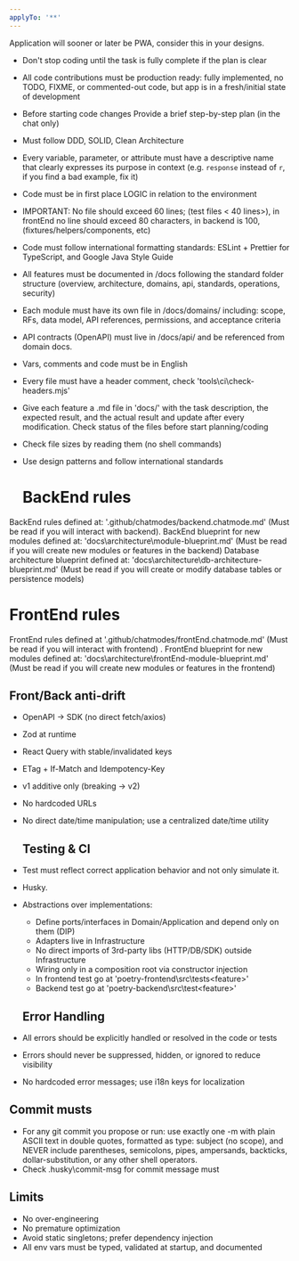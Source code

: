 ```yaml
---
applyTo: '**'
---
```


Application will sooner or later be PWA, consider this in your designs.

- Don't stop coding until the task is fully complete if the plan is clear
- All code contributions must be production ready: fully implemented, no TODO,
  FIXME, or commented-out code, but app is in a fresh/initial state of
  development
- Before starting code changes Provide a brief step-by-step plan (in the chat
  only)
- Must follow DDD, SOLID, Clean Architecture
- Every variable, parameter, or attribute must have a descriptive name that
  clearly expresses its purpose in context (e.g. `response` instead of `r`, if
  you find a bad example, fix it)
- Code must be in first place LOGIC in relation to the environment
- IMPORTANT: No file should exceed 60 lines; (test files < 40 lines>), in
  frontEnd no line should exceed 80 characters, in backend is 100,
  (fixtures/helpers/components, etc)
- Code must follow international formatting standards: ESLint + Prettier for
  TypeScript, and Google Java Style Guide
- All features must be documented in /docs following the standard folder
  structure (overview, architecture, domains, api, standards, operations,
  security)
- Each module must have its own file in /docs/domains/ including: scope, RFs,
  data model, API references, permissions, and acceptance criteria
- API contracts (OpenAPI) must live in /docs/api/ and be referenced from domain
  docs.
- Vars, comments and code must be in English
- Every file must have a header comment, check 'tools\ci\check-headers.mjs'
- Give each feature a .md file in 'docs/' with the task description, the
  expected result, and the actual result and update after every modification.
  Check status of the files before start planning/coding
- Check file sizes by reading them (no shell commands)
- Use design patterns and follow international standards

  # BackEnd rules

BackEnd rules defined at: '.github/chatmodes/backend.chatmode.md' (Must be read
if you will interact with backend). BackEnd blueprint for new modules defined
at: 'docs\architecture\module-blueprint.md' (Must be read if you will create new
modules or features in the backend) Database architecture blueprint defined at:
'docs\architecture\db-architecture-blueprint.md' (Must be read if you will
create or modify database tables or persistence models)

# FrontEnd rules

FrontEnd rules defined at '.github/chatmodes/frontEnd.chatmode.md' (Must be read
if you will interact with frontend) . FrontEnd blueprint for new modules defined
at: 'docs\architecture\frontEnd-module-blueprint.md' (Must be read if you will
create new modules or features in the frontend)

## Front/Back anti-drift

- OpenAPI → SDK (no direct fetch/axios)
- Zod at runtime
- React Query with stable/invalidated keys
- ETag + If-Match and Idempotency-Key
- v1 additive only (breaking → v2)
- No hardcoded URLs
- No direct date/time manipulation; use a centralized date/time utility

  ## Testing & CI

- Test must reflect correct application behavior and not only simulate it.
- Husky.
- Abstractions over implementations:
  - Define ports/interfaces in Domain/Application and depend only on them (DIP)
  - Adapters live in Infrastructure
  - No direct imports of 3rd-party libs (HTTP/DB/SDK) outside Infrastructure
  - Wiring only in a composition root via constructor injection
  - In frontend test go at 'poetry-frontend\src\tests\<feature\>'
  - Backend test go at 'poetry-backend\src\test\<feature\>'

  ## Error Handling

- All errors should be explicitly handled or resolved in the code or tests
- Errors should never be suppressed, hidden, or ignored to reduce visibility
- No hardcoded error messages; use i18n keys for localization

## Commit musts

- For any git commit you propose or run: use exactly one -m with plain ASCII
  text in double quotes, formatted as type: subject (no scope), and NEVER
  include parentheses, semicolons, pipes, ampersands, backticks,
  dollar-substitution, or any other shell operators.
- Check .husky\commit-msg for commit message must

## Limits

- No over-engineering
- No premature optimization
- Avoid static singletons; prefer dependency injection
- All env vars must be typed, validated at startup, and documented
